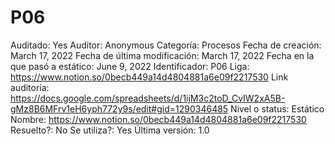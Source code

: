 # P06

Auditado: Yes
Auditor: Anonymous
Categoría: Procesos
Fecha de creación: March 17, 2022
Fecha de última modificación: March 17, 2022
Fecha en la que pasó a estático: June 9, 2022
Identificador: P06
Liga: https://www.notion.so/0becb449a14d4804881a6e09f2217530 
Link auditoría: https://docs.google.com/spreadsheets/d/1ijM3c2toD_CvIW2xA5B-gMz8B6MFrv1eH6yph772y9s/edit#gid=1290346485
Nivel o status: Estático
Nombre: https://www.notion.so/0becb449a14d4804881a6e09f2217530 
Resuelto?: No
Se utiliza?: Yes
Última versión: 1.0